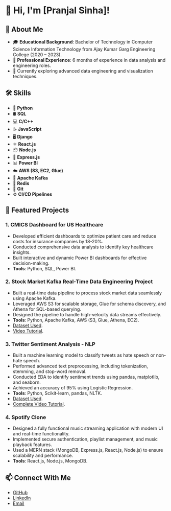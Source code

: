 # 👋 Hi, I'm [Pranjal Sinha]!

## 🚀 About Me
- 🎓 **Educational Background**: Bachelor of Technology in Computer Science Information Technology from Ajay Kumar Garg Engineering College (2020 – 2023).
- 💼 **Professional Experience**: 6 months of experience in data analysis and engineering roles.
- 🌱 Currently exploring advanced data engineering and visualization techniques.

## 🛠 Skills
- 🐍 **Python**  
- 🛢️ **SQL**  
- 💻 **C/C++**  
- ☕ **JavaScript**  
- 🖥️ **Django**  
- ⚛️ **React.js**  
- 📦 **Node.js**  
- 🚀 **Express.js**  
- 📊 **Power BI**  
- ☁️ **AWS (S3, EC2, Glue)**  
- 🔗 **Apache Kafka**  
- 🔧 **Redis**  
- 🐙 **Git**  
- ⚙️ **CI/CD Pipelines**  

## 📂 Featured Projects

### 1. **CMICS Dashboard for US Healthcare**
- Developed efficient dashboards to optimize patient care and reduce costs for insurance companies by 18-20%.
- Conducted comprehensive data analysis to identify key healthcare insights.
- Built interactive and dynamic Power BI dashboards for effective decision-making.
- **Tools**: Python, SQL, Power BI.

### 2. **Stock Market Kafka Real-Time Data Engineering Project**
- Built a real-time data pipeline to process stock market data seamlessly using Apache Kafka.
- Leveraged AWS S3 for scalable storage, Glue for schema discovery, and Athena for SQL-based querying.
- Designed the pipeline to handle high-velocity data streams effectively.
- **Tools**: Python, Apache Kafka, AWS (S3, Glue, Athena, EC2).
- [Dataset Used](https://github.com/darshilparmar/stock-market-kafka-data-engineering-project/blob/main/indexProcessed.csv).  
- [Video Tutorial](https://www.youtube.com/embed/KerNf0NANMo).

### 3. **Twitter Sentiment Analysis - NLP**
- Built a machine learning model to classify tweets as hate speech or non-hate speech.
- Performed advanced text preprocessing, including tokenization, stemming, and stop-word removal.
- Conducted EDA to identify sentiment trends using pandas, matplotlib, and seaborn.
- Achieved an accuracy of 95% using Logistic Regression.
- **Tools**: Python, Scikit-learn, pandas, NLTK.  
- [Dataset Used](https://datahack.analyticsvidhya.com/contest/practice-problem-twitter-sentiment-analysis/).  
- [Complete Video Tutorial](https://youtu.be/RLfUyn3HoaE).

### 4. **Spotify Clone**
- Designed a fully functional music streaming application with modern UI and real-time functionality.
- Implemented secure authentication, playlist management, and music playback features.
- Used a MERN stack (MongoDB, Express.js, React.js, Node.js) to ensure scalability and performance.
- **Tools**: React.js, Node.js, MongoDB.

## 📫 Connect With Me
- [GitHub](https://github.com/yourusername)
- [LinkedIn](https://linkedin.com/in/yourusername)
- [Email](mailto:your.email@example.com)
